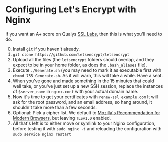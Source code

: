 # Configuring Let's Encrypt with Nginx
If you want an A+ score on Qualys [SSL Labs](https://www.ssllabs.com/ssltest/index.html), then this is what you'll need to do.

0. Install `git` if you haven't already.
1. `git clone https://github.com/letsencrypt/letsencrypt`
2. Upload all the files (the `letsencrypt` folders should overlap, and they expect to be in your home folder, as does the `.bash_aliases` file).
3. Execute `./Generate.sh` (you may need to mark it as executable first with `chmod 755 Generate.sh`. As it will warn, this will take a while. Have a seat.
4. When you've gone and made something in the 15 minutes that could well take, or you've just set up a new SSH session, replace the instances of `$server_name` in `nginx.conf` with your actual domain name.
5. Now it's time to get your certificates with `renew-ssl example.com` It will ask for the root password, and an email address, so hang around, it shouldn't take more than a few seconds.
6. Optional: Pick a cipher list. We default to [Mozilla's Recommendation for Modern Browsers](https://mozilla.github.io/server-side-tls/ssl-config-generator/?server=nginx-2.2.15&openssl=1.0.1e&hsts=yes&profile=modern), but leaving `TLSv1.0` enabled.
7. All that's left is to either move or symlink to your Nginx configuration, before testing it with `sudo nginx -t` and reloading the configuration with `sudo service nginx restart`
